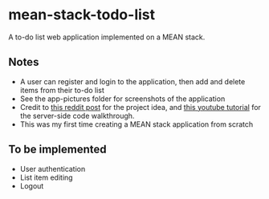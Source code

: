 # mean-stack-todo-list
A to-do list web application implemented on a MEAN stack.

## Notes
- A user can register and login to the application, then add and delete items from their to-do list
- See the app-pictures folder for screenshots of the application
-	Credit to [this reddit post](https://www.reddit.com/r/Angular2/comments/a7wjwb/project_ideas_for_beginnerintermediate_level/) for the project idea, and [this youtube tutorial](https://www.youtube.com/watch?v=ozXGkqpzo_A&list=PLC3y8-rFHvwg2RBz6UplKTGIXREj9dV0G&index=1) for the server-side code walkthrough.
- This was my first time creating a MEAN stack application from scratch

## To be implemented
-	User authentication
-	List item editing
-	Logout
